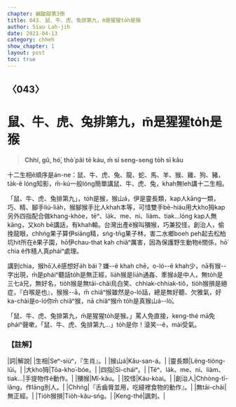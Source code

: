 ```yaml
---
chapter: 鹹酸甜第3冊
title: 043. 鼠、牛、虎、兔排第九，m̄是猩猩to̍h是猴
author: Siau Lah-jih
date: 2021-04-13
category: chheh
show_chapter: 1
layout: post
toc: true
---
```


## 〈043〉
# 鼠、牛、虎、兔排第九，m̄是猩猩to̍h是猴
> **Chhí, gû, hó͘, thò͘ pâi tē káu, m̄ sī seng-seng to̍h sī kâu**
 
十二生相ê順序是án-ne：鼠、牛、虎、兔、龍、蛇、馬、羊、猴、雞、狗、豬，ta̍k-ê lóng知影，m̄-kú一般lóng簡單講鼠、牛、虎、兔，khah無leh講十二生相。

「鼠、牛、虎、兔排第九」，to̍h是猴，猴山á，伊是靈長類，kap人kāng一類，巧、精、腳手liú-lia̍h，猴腳猴手比人khah本等，可惜雙手bē-hiáu用大kho͘拇kap另外四指配合做khang-khòe，tēⁿ、la̍k、me、ni、liàm、tiak…lóng kap人無kāng，又koh bē講話，有khah輸。台灣出產ê猴叫獼猴，巧兼狡怪，創治人，偷挽龍眼，chhńg果子算伊siāng精，sńg-tn̄g果子林，害二水鄉boeh peh起去松柏坑hit所在ê果子園，hō͘伊chau-that kah chiâⁿ厲害，因為保護野生動物ê關係，hō͘ chia ê作穡人真pháiⁿ處理。

講到chia，猴hō͘人ê感想好a̍h bái？嫌--ê khah chē，o-ló--ê khah少，nā有猴--字出現，m̄是pháiⁿ聽話to̍h是無正經，lia̍h猴是lia̍h通姦、牽猴á是中人，無to̍h是三七á兄，無好名，tio̍h猴是無tāi-châi烏白笑、chhiak-chhiak-tiô，tio̍h猴損是絕症，『白喉是也』，猴猴--ā，m̄ chiâⁿ猴雖然是o-ló話，總是無好聽、欠雅氣，好ka-chài是o-ló你m̄ chiâⁿ猴，nā chiâⁿ猴m̄ to̍h是真猴山á--lò͘。

「鼠、牛、虎、兔排第九，m̄是猩猩to̍h是猴。」罵人免直接，keng-thé mā免pháiⁿ聲嗽，「鼠、牛、虎、兔排第九…」to̍h是你！滾笑--ê，mài受氣。

 
### 【註解】

|詞|解說|
|生相|Seⁿ-siùⁿ，『生肖』。|
|猴山á|Kâu-san-á。|
|靈長類|Lêng-tióng-lūi。|
|大kho͘拇|Tōa-kho͘-bóe。|
|四指|Sì-cháiⁿ。|
|Tēⁿ、la̍k、me、ni、liàm、tiak…|手提物件ê動作。|
|獼猴|Mî-kâu。|
|狡怪|Káu-kòai。|
|創治人|Chhòng-tī-lâng，作lāng別人。|
|Chhńg|『舌齒脣並用，吃縫裡食物的動作』。|
|無tāi-châi|無正經。|
|Tio̍h猴損|Tio̍h-kâu-sńg。|
|Keng-thé|諷刺。|
